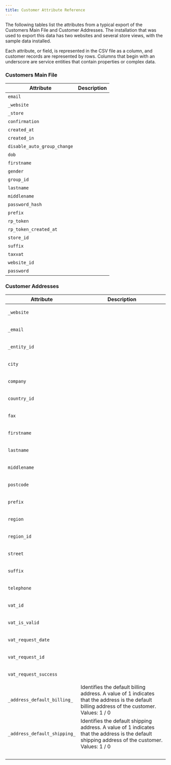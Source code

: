 ```yaml
---
title: Customer Attribute Reference
---
```


The following tables list the attributes from a typical export of the Customers Main File and Customer Addresses. The installation that was used to export this data has two websites and several store views, with the sample data installed.

Each attribute, or field, is represented in the CSV file as a column, and customer records are represented by rows. Columns that begin with an underscore are service entities that contain properties or complex data.

<table>
      <h3 class="TableHeading">Customers Main File</h3>
      <thead>
         <tr>
            <th>Attribute</th>
            <th>Description</th>
         </tr>
      </thead>
      <tbody>
         <tr>
            <td>
               <code>email</code>
            </td>
            <td> </td>
         </tr>
         <tr>
            <td>
               <code>_website</code>
            </td>
            <td> </td>
         </tr>
         <tr>
            <td>
               <code>_store</code>
            </td>
            <td> </td>
         </tr>
         <tr>
            <td>
               <code>confirmation</code>
            </td>
            <td> </td>
         </tr>
         <tr>
            <td>
               <code>created_at</code>
            </td>
            <td> </td>
         </tr>
         <tr>
            <td>
               <code>created_in</code>
            </td>
            <td> </td>
         </tr>
         <tr>
            <td>
               <code>disable_auto_group_change</code>
            </td>
            <td> </td>
         </tr>
         <tr>
            <td>
               <code>dob</code>
            </td>
            <td> </td>
         </tr>
         <tr>
            <td>
               <code>firstname</code>
            </td>
            <td> </td>
         </tr>
         <tr>
            <td>
               <code>gender</code>
            </td>
            <td> </td>
         </tr>
         <tr>
            <td>
               <code>group_id</code>
            </td>
            <td> </td>
         </tr>
         <tr>
            <td>
               <code>lastname</code>
            </td>
            <td> </td>
         </tr>
         <tr>
            <td>
               <code>middlename</code>
            </td>
            <td> </td>
         </tr>
         <tr>
            <td>
               <code>password_hash</code>
            </td>
            <td> </td>
         </tr>
         <tr>
            <td>
               <code>prefix</code>
            </td>
            <td> </td>
         </tr>
         <tr>
            <td>
               <code>rp_token</code>
            </td>
            <td> </td>
         </tr>
         <tr>
            <td>
               <code>rp_token_created_at</code>
            </td>
            <td> </td>
         </tr>
         <tr>
            <td>
               <code>store_id</code>
            </td>
            <td> </td>
         </tr>
         <tr>
            <td>
               <code>suffix</code>
            </td>
            <td> </td>
         </tr>
         <tr>
            <td>
               <code>taxvat</code>
            </td>
            <td> </td>
         </tr>
         <tr>
            <td>
               <code>website_id</code>
            </td>
            <td> </td>
         </tr>
         <tr>
            <td>
               <code>password</code>
            </td>
            <td> </td>
         </tr>
      </tbody>
   </table>
<table>
      <h3 class="TableHeading">Customer Addresses</h3>
      <thead>
         <tr>
            <th>Attribute</th>
            <th>Description</th>
         </tr>
      </thead>
      <tbody>
         <tr>
            <td>
               <p>
                  <code>_website</code>
               </p>
            </td>
            <td> </td>
         </tr>
         <tr>
            <td>
               <p>
                  <code>_email</code>
               </p>
            </td>
            <td> </td>
         </tr>
         <tr>
            <td>
               <p>
                  <code>_entity_id</code>
               </p>
            </td>
            <td> </td>
         </tr>
         <tr>
            <td>
               <p>
                  <code>city</code>
               </p>
            </td>
            <td> </td>
         </tr>
         <tr>
            <td>
               <p>
                  <code>company</code>
               </p>
            </td>
            <td> </td>
         </tr>
         <tr>
            <td>
               <p>
                  <code>country_id</code>
               </p>
            </td>
            <td> </td>
         </tr>
         <tr>
            <td>
               <p>
                  <code>fax</code>
               </p>
            </td>
            <td> </td>
         </tr>
         <tr>
            <td>
               <p>
                  <code>firstname</code>
               </p>
            </td>
            <td> </td>
         </tr>
         <tr>
            <td>
               <p>
                  <code>lastname</code>
               </p>
            </td>
            <td> </td>
         </tr>
         <tr>
            <td>
               <p>
                  <code>middlename</code>
               </p>
            </td>
            <td> </td>
         </tr>
         <tr>
            <td>
               <p>
                  <code>postcode</code>
               </p>
            </td>
            <td> </td>
         </tr>
         <tr>
            <td>
               <p>
                  <code>prefix</code>
               </p>
            </td>
            <td> </td>
         </tr>
         <tr>
            <td>
               <p>
                  <code>region</code>
               </p>
            </td>
            <td> </td>
         </tr>
         <tr>
            <td>
               <p>
                  <code>region_id</code>
               </p>
            </td>
            <td> </td>
         </tr>
         <tr>
            <td>
               <p>
                  <code>street</code>
               </p>
            </td>
            <td> </td>
         </tr>
         <tr>
            <td>
               <p>
                  <code>suffix</code>
               </p>
            </td>
            <td> </td>
         </tr>
         <tr>
            <td>
               <p>
                  <code>telephone</code>
               </p>
            </td>
            <td> </td>
         </tr>
         <tr>
            <td>
               <p>
                  <code>vat_id</code>
               </p>
            </td>
            <td> </td>
         </tr>
         <tr>
            <td>
               <p>
                  <code>vat_is_valid</code>
               </p>
            </td>
            <td> </td>
         </tr>
         <tr>
            <td>
               <p>
                  <code>vat_request_date</code>
               </p>
            </td>
            <td> </td>
         </tr>
         <tr>
            <td>
               <p>
                  <code>vat_request_id</code>
               </p>
            </td>
            <td> </td>
         </tr>
         <tr>
            <td>
               <p>
                  <code>vat_request_success</code>
               </p>
            </td>
            <td> </td>
         </tr>
         <tr>
            <td>
               <p>
                  <code>_address_default_billing_</code>
               </p>
            </td>
            <td>Identifies the default billing address. A value of 1 indicates that the address is the default billing address of the customer. Values: 1 / 0</td>
         </tr>
         <tr>
            <td>
               <p>
                  <code>_address_default_shipping_</code>
               </p>
            </td>
            <td>Identifies the default shipping address. A value of 1 indicates that the address is the default shipping address of the customer. Values: 1 / 0</td>
         </tr>
         <tr>
            <td> </td>
            <td> </td>
         </tr>
      </tbody>
   </table>
